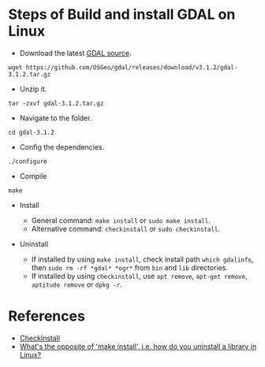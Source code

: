 Steps of Build and install GDAL on Linux
===


- Download the latest [GDAL source](https://gdal.org/download.html#download).
```
wget https://github.com/OSGeo/gdal/releases/download/v3.1.2/gdal-3.1.2.tar.gz
```

- Unzip it.

```
tar -zxvf gdal-3.1.2.tar.gz
```

- Navigate to the folder.

```
cd gdal-3.1.2
```

- Config the dependencies.

```
./configure
```

- Compile

```
make
```

- Install

  - General command: `make install` or `sudo make install`.
  - Alternative command: `checkinstall` or `sudo checkinstall`.
  
- Uninstall

  - If installed by using `make install`, check install path `which gdalinfo`, then `sudo rm -rf *gdal* *ogr*` from `bin` and `lib` directories.
  - If installed by using `checkinstall`, use `apt remove`, `apt-get remove`, `aptitude remove` or `dpkg -r`.

# References
- [CheckInstall](https://wiki.debian.org/CheckInstall)
- [What's the opposite of 'make install', i.e. how do you uninstall a library in Linux?](https://stackoverflow.com/a/14516283/12371819)

